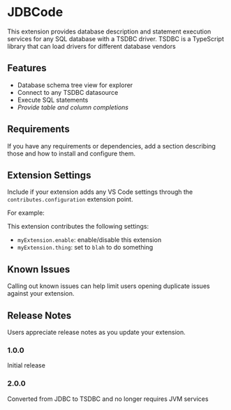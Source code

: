 # JDBCode

This extension provides database description and statement execution services for any SQL database with a TSDBC driver. TSDBC is a TypeScript library
that can load drivers for different database vendors

## Features

- Database schema tree view for explorer
- Connect to any TSDBC datasource
- Execute SQL statements
- _Provide table and column completions_

## Requirements

If you have any requirements or dependencies, add a section describing those and how to install and configure them.

## Extension Settings

Include if your extension adds any VS Code settings through the `contributes.configuration` extension point.

For example:

This extension contributes the following settings:

* `myExtension.enable`: enable/disable this extension
* `myExtension.thing`: set to `blah` to do something

## Known Issues

Calling out known issues can help limit users opening duplicate issues against your extension.

## Release Notes

Users appreciate release notes as you update your extension.

### 1.0.0

Initial release

### 2.0.0

Converted from JDBC to TSDBC and no longer requires JVM services